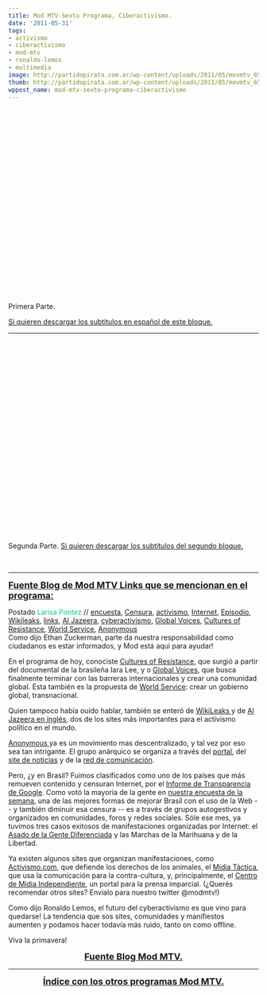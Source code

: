 ```yaml
---
title: Mod MTV-Sexto Programa, Ciberactivismo.
date: '2011-05-31'
tags:
- activismo
- ciberactivismo
- mod-mtv
- ronaldo-lemos
- multimedia
image: http://partidopirata.com.ar/wp-content/uploads/2011/05/movmtv_650.jpg
thumb: http://partidopirata.com.ar/wp-content/uploads/2011/05/movmtv_650-150x112.jpg
wppost_name: mod-mtv-sexto-programa-ciberactivismo
---
```


<object style="height: 390px; width: 640px;"><param name="movie" value="http://www.youtube.com/v/jqbpicVg940?version=3" /><param name="allowFullScreen" value="true" /><param name="allowScriptAccess" value="always" /><embed type="application/x-shockwave-flash" width="640" height="390" src="http://www.youtube.com/v/jqbpicVg940?version=3" allowfullscreen="true" allowscriptaccess="always"></embed></object>
Primera Parte.

<a href="http://www.4shared.com/document/0IuoDpzU/modmtv0601.html" target="_blank">Si quieren descargar los subtítulos en español de este bloque.</a>

<hr />

<object style="height: 390px; width: 640px;"><param name="movie" value="http://www.youtube.com/v/k-1ZJhkLi9w?version=3" /><param name="allowFullScreen" value="true" /><param name="allowScriptAccess" value="always" /><embed type="application/x-shockwave-flash" width="640" height="390" src="http://www.youtube.com/v/k-1ZJhkLi9w?version=3" allowfullscreen="true" allowscriptaccess="always"></embed></object>

Segunda Parte.
<a href="http://www.4shared.com/document/xxkV1yre/momtv0502.html" target="_blank">Si quieren descargar los subtítulos del segundo bloque.</a>

&nbsp;

<hr />

<div class="infos"><span style="font-size: large;"><strong><a href="http://mtv.uol.com.br/programas/mod/blog/cyberativismo-links" target="_blank">Fuente Blog de Mod MTV Links que se mencionan en el programa:</a></strong></span>&nbsp;

<span style="font-size: large;"><strong>
</strong></span>

<span style="font-size: large;"><strong>
</strong></span>

</div>
<div>Postado <span style="color: #06cb89;">Larisa Pontez</span> // <a href="http://mtv.uol.com.br/programas/mod/blog?categoria=enquete">encuesta</a>, <a href="http://mtv.uol.com.br/programas/mod/blog?categoria=Censura">Censura</a>, <a href="http://mtv.uol.com.br/programas/mod/blog?categoria=ativismo">activismo</a>, <a href="http://mtv.uol.com.br/programas/mod/blog?categoria=Internet">Internet</a>, <a href="http://mtv.uol.com.br/programas/mod/blog?categoria=Epis%C3%B3dio">Episodio</a>, <a href="http://mtv.uol.com.br/programas/mod/blog?categoria=Wikileaks">Wikileaks</a>, <a href="http://mtv.uol.com.br/programas/mod/blog?categoria=links">links</a>, <a href="http://mtv.uol.com.br/programas/mod/blog?categoria=Al+Jazeera">Al Jazeera</a>, <a href="http://mtv.uol.com.br/programas/mod/blog?categoria=cyberativismo">cyberactivismo</a>, <a href="http://mtv.uol.com.br/programas/mod/blog?categoria=Global+Voices">Global Voices</a>, <a href="http://mtv.uol.com.br/programas/mod/blog?categoria=Cultures+of+Resistance">Cultures of Resistance</a>, <a href="http://mtv.uol.com.br/programas/mod/blog?categoria=World+Service">World Service</a>, <a href="http://mtv.uol.com.br/programas/mod/blog?categoria=Anonymous">Anonymous</a></div>
Como dijo Ethan Zuckerman, parte da nuestra responsabilidad como ciudadanos es estar informados, y Mod está aqui para ayudar!

En el programa de hoy, conociste <a href="http://www.culturesofresistance.org/" target="_blank">Cultures of Resistance</a>, que surgió a partir del documental de la brasileña Iara Lee, y o <a href="http://www.globalvoicesonline.org/" target="_blank">Global Voices</a>, que busca finalmente terminar con las barreras internacionales y crear una comunidad global. Esta también es la propuesta de <a href="http://www.worldservice.org/" target="_blank">World Service</a>: crear un gobierno global, transnacional.

Quien tampoco había ouído hablar, también se enteró de <a href="http://www.wikileaks.org/" target="_blank">WikiLeaks </a>y de <a href="http://english.aljazeera.net/" target="_blank">Al Jazeera en inglés</a>, dos de los sites más importantes para el activismo político en el mundo.

<a href="http://pt.wikipedia.org/wiki/Anonymous" target="_blank">Anonymous </a>ya es un movimiento mas descentralizado, y tal vez por eso sea tan intrigante. El grupo anárquico se organiza a través del <a href="http://www.whyweprotest.net/" target="_blank">portal</a>, del <a href="http://anonnews.org/" target="_blank">site de noticias</a> y de la <a href="http://hbgary.anonleaks.ch/" target="_blank">red de comunicación</a>.

Pero, ¿y en Brasil? Fuimos clasificados como uno de los países que más remueven contenido y censuran Internet, por el <a href="http://www.google.com/transparencyreport/governmentrequests/" target="_blank">Informe de Transparencia de Google</a>. Como votó la mayoria de la gente en <a href="http://www.facebook.com/modmtv" target="_blank">nuestra encuesta de la semana</a>,
una de las mejores formas de mejorar Brasil con el uso de la Web -- y
también diminuir esa censura -- es a través de grupos autogestivos y
organizados en comunidades, foros y redes sociales. Sóle ese mes, ya
tuvimos tres casos exitosos de manifestaciones organizadas por
Internet: el <a href="http://www.facebook.com/pages/CHURRASC%C3%83O-DA-GENTE-DIFERENCIADA-COMUNIDADE/216894125005347" target="_blank">Asado de la Gente Diferenciada</a> y las Marchas de la Marihuana y de la Libertad.

Ya existen algunos sites que organizan manifestaciones, como <a href="http://www.ativismo.com/site/" target="_blank">Activismo.com</a>, que defiende los derechos de los animales, el <a href="http://mtb.midiatatica.info/in_manifesto.htm" target="_blank">Mídia Táctica</a>, que usa la comunicación para la contra-cultura, y, principalmente, el <a href="http://www.midiaindependente.org/" target="_blank">Centro de Mídia Independiente</a>, un portal para la prensa imparcial. (¿Querés recomendar otros sites? Envialo para nuestro twitter @modmtv!)

Como dijo Ronaldo Lemos, el futuro del cyberactivismo es que vino
para quedarse! La tendencia que sos sites, comunidades y manifiestos
aumenten y podamos hacer todavía más ruido, tanto on como offline.

Viva la primavera!
<div style="text-align: center;"><span style="font-size: large;"><strong><a href="http://mtv.uol.com.br/programas/mod/blog/cyberativismo-links" target="_blank">Fuente Blog Mod MTV.</a></strong></span></div>

<hr />

<div style="text-align: center;"><span style="font-size: large;"><strong><a href="http://partido-pirata.blogspot.com/2011/05/indice-con-los-programas-mod-mtv.html">Índice con los otros programas Mod MTV.</a></strong></span></div>
